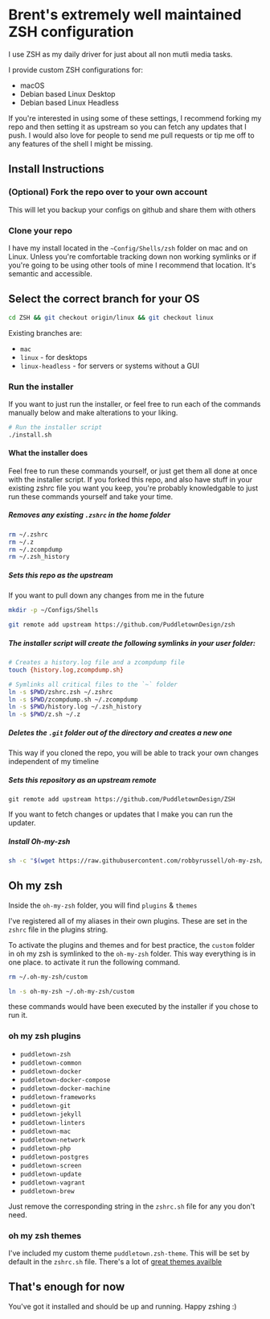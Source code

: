 # Brent's extremely well maintained ZSH configuration

I use ZSH as my daily driver for just about all non mutli media tasks.

I provide custom ZSH configurations for:

-   macOS
-   Debian based Linux Desktop
-   Debian based Linux Headless

If you're interested in using some of these settings, I recommend forking my repo and then setting it as upstream so you can fetch any updates that I push. I would also love for people to send me pull requests or tip me off to any features of the shell I might be missing.

## Install Instructions

### (Optional) Fork the repo over to your own account

This will let you backup your configs on github and share them with others

### Clone your repo

I have my install located in the `~Config/Shells/zsh` folder on mac and on Linux. Unless you're comfortable tracking down non working symlinks or if you're going to be using other tools of mine I recommend that location. It's semantic and accessible.

## Select the correct branch for your OS

```bash
cd ZSH && git checkout origin/linux && git checkout linux
```

Existing branches are:

-   `mac`
-   `linux` - for desktops
-   `linux-headless` - for servers or systems without a GUI

### Run the installer

If you want to just run the installer, or feel free to run each of the commands manually below and make alterations to your liking.

```bash
# Run the installer script
./install.sh
```

#### What the installer does

Feel free to run these commands yourself, or just get them all done at once with the installer script. If you forked this repo, and also have stuff in your existing zshrc file you want you keep, you're probably knowledgable to just run these commands yourself and take your time.

##### Removes any existing `.zshrc` in the home folder

```bash
rm ~/.zshrc
rm ~/.z
rm ~/.zcompdump
rm ~/.zsh_history
```

##### Sets this repo as the upstream

If you want to pull down any changes from me in the future

```bash
mkdir -p ~/Configs/Shells

git remote add upstream https://github.com/PuddletownDesign/zsh
```

##### The installer script will create the following symlinks in your user folder:

```bash
# Creates a history.log file and a zcompdump file
touch {history.log,zcompdump.sh}

# Symlinks all critical files to the `~` folder
ln -s $PWD/zshrc.zsh ~/.zshrc
ln -s $PWD/zcompdump.sh ~/.zcompdump
ln -s $PWD/history.log ~/.zsh_history
ln -s $PWD/z.sh ~/.z
```

##### Deletes the `.git` folder out of the directory and creates a new one

This way if you cloned the repo, you will be able to track your own changes independent of my timeline

##### Sets this repository as an upstream remote

`git remote add upstream https://github.com/PuddletownDesign/ZSH`

If you want to fetch changes or updates that I make you can run the updater.

##### Install Oh-my-zsh

```bash
sh -c "$(wget https://raw.githubusercontent.com/robbyrussell/oh-my-zsh/master/tools/install.sh -O -)"
```

## Oh my zsh

Inside the `oh-my-zsh` folder, you will find `plugins` & `themes`

I've registered all of my aliases in their own plugins. These are set in the `zshrc` file in the plugins string.

To activate the plugins and themes and for best practice, the `custom` folder in oh my zsh is symlinked to the `oh-my-zsh` folder. This way everything is in one place. to activate it run the following command.

```bash
rm ~/.oh-my-zsh/custom

ln -s oh-my-zsh ~/.oh-my-zsh/custom
```

these commands would have been executed by the installer if you chose to run it.

### oh my zsh plugins

-   `puddletown-zsh`
-   `puddletown-common`
-   `puddletown-docker`
-   `puddletown-docker-compose`
-   `puddletown-docker-machine`
-   `puddletown-frameworks`
-   `puddletown-git`
-   `puddletown-jekyll`
-   `puddletown-linters`
-   `puddletown-mac`
-   `puddletown-network`
-   `puddletown-php`
-   `puddletown-postgres`
-   `puddletown-screen`
-   `puddletown-update`
-   `puddletown-vagrant`
-   `puddletown-brew`

Just remove the corresponding string in the `zshrc.sh` file for any you don't need.

### oh my zsh themes

I've included my custom theme `puddletown.zsh-theme`. This will be set by default in the `zshrc.sh` file. There's a lot of [great themes availble](https://github.com/ohmyzsh/ohmyzsh/wiki/Themes)

## That's enough for now

You've got it installed and should be up and running. Happy zshing :)
